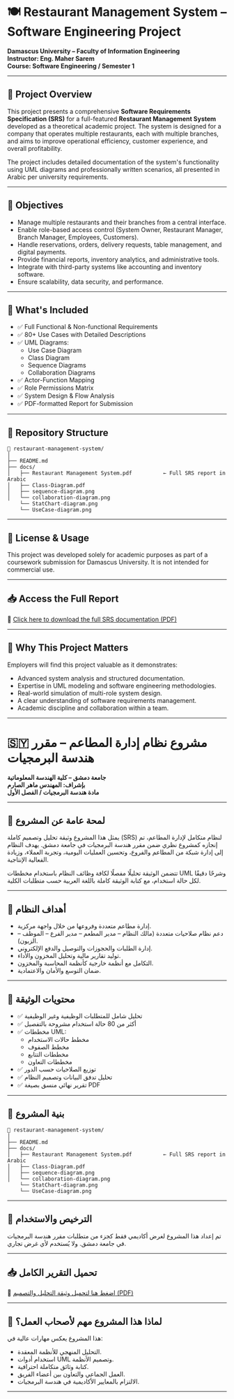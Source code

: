 
# 🍽️ Restaurant Management System – Software Engineering Project  
**Damascus University – Faculty of Information Engineering**  
**Instructor: Eng. Maher Sarem**  
**Course: Software Engineering / Semester 1**

---

## 📌 Project Overview

This project presents a comprehensive **Software Requirements Specification (SRS)** for a full-featured **Restaurant Management System** developed as a theoretical academic project. The system is designed for a company that operates multiple restaurants, each with multiple branches, and aims to improve operational efficiency, customer experience, and overall profitability.

The project includes detailed documentation of the system's functionality using UML diagrams and professionally written scenarios, all presented in Arabic per university requirements.

---

## 🎯 Objectives

- Manage multiple restaurants and their branches from a central interface.
- Enable role-based access control (System Owner, Restaurant Manager, Branch Manager, Employees, Customers).
- Handle reservations, orders, delivery requests, table management, and digital payments.
- Provide financial reports, inventory analytics, and administrative tools.
- Integrate with third-party systems like accounting and inventory software.
- Ensure scalability, data security, and performance.

---

## 📄 What's Included

- ✅ Full Functional & Non-functional Requirements  
- ✅ 80+ Use Cases with Detailed Descriptions  
- ✅ UML Diagrams:
  - Use Case Diagram  
  - Class Diagram  
  - Sequence Diagrams  
  - Collaboration Diagrams  
- ✅ Actor-Function Mapping  
- ✅ Role Permissions Matrix  
- ✅ System Design & Flow Analysis  
- ✅ PDF-formatted Report for Submission

---

## 📂 Repository Structure

```
📁 restaurant-management-system/
│
├── README.md
├── docs/
│   ├── Restaurant Management System.pdf          ← Full SRS report in Arabic               
│   ├── Class-Diagram.pdf
│   ├── sequence-diagram.png
│   └── collaboration-diagram.png
    └── StatChart-diagram.png
    └── UseCase-diagram.png

```

---

## 🔐 License & Usage

This project was developed solely for academic purposes as part of a coursework submission for Damascus University. It is not intended for commercial use.

---

## 📥 Access the Full Report

📄 [Click here to download the full SRS documentation (PDF)](./docs/srs-final-doc.pdf)

---

## 💼 Why This Project Matters

Employers will find this project valuable as it demonstrates:

- Advanced system analysis and structured documentation.
- Expertise in UML modeling and software engineering methodologies.
- Real-world simulation of multi-role system design.
- A clear understanding of software requirements management.
- Academic discipline and collaboration within a team.

---

# 🇸🇾 مشروع نظام إدارة المطاعم – مقرر هندسة البرمجيات  
**جامعة دمشق – كلية الهندسة المعلوماتية**  
**بإشراف: المهندس ماهر الصارم**  
**مادة هندسة البرمجيات / الفصل الأول**

---

## 🧾 لمحة عامة عن المشروع

يمثل هذا المشروع وثيقة تحليل وتصميم كاملة (SRS) لنظام متكامل لإدارة المطاعم، تم إنجازه كمشروع نظري ضمن مقرر هندسة البرمجيات في جامعة دمشق. يهدف النظام إلى إدارة شبكة من المطاعم والفروع، وتحسين العمليات اليومية، وتجربة العملاء، وزيادة الفعالية الإنتاجية.

تتضمن الوثيقة تحليلًا مفصلًا لكافة وظائف النظام باستخدام مخططات UML وشرحًا دقيقًا لكل حالة استخدام، مع كتابة الوثيقة كاملة باللغة العربية حسب متطلبات الكلية.

---

## 🎯 أهداف النظام

- إدارة مطاعم متعددة وفروعها من خلال واجهة مركزية.
- دعم نظام صلاحيات متعددة (مالك النظام – مدير المطعم – مدير الفرع – الموظف – الزبون).
- إدارة الطلبات والحجوزات والتوصيل والدفع الإلكتروني.
- توليد تقارير مالية وتحليل المخزون والأداء.
- التكامل مع أنظمة خارجية كأنظمة المحاسبة والمخزون.
- ضمان التوسع والأمان والاعتمادية.

---

## 📄 محتويات الوثيقة

- ✅ تحليل شامل للمتطلبات الوظيفية وغير الوظيفية  
- ✅ أكثر من 80 حالة استخدام مشروحة بالتفصيل  
- ✅ مخططات UML:
  - مخطط حالات الاستخدام  
  - مخطط الصفوف  
  - مخططات التتابع  
  - مخططات التعاون  
- ✅ توزيع الصلاحيات حسب الدور  
- ✅ تحليل تدفق البيانات وتصميم النظام  
- ✅ تقرير نهائي منسق بصيغة PDF

---

## 📂 بنية المشروع

```
📁 restaurant-management-system/
│
├── README.md
├── docs/
│   ├── Restaurant Management System.pdf          ← Full SRS report in Arabic               
│   ├── Class-Diagram.pdf
│   ├── sequence-diagram.png
│   └── collaboration-diagram.png
    └── StatChart-diagram.png
    └── UseCase-diagram.png
```

---

## 🔐 الترخيص والاستخدام

تم إعداد هذا المشروع لغرض أكاديمي فقط كجزء من متطلبات مقرر هندسة البرمجيات في جامعة دمشق. ولا يُستخدم لأي غرض تجاري.

---

## 📥 تحميل التقرير الكامل

📄 [اضغط هنا لتحميل وثيقة التحليل والتصميم (PDF)](./docs/srs-final-doc.pdf)

---

## 💼 لماذا هذا المشروع مهم لأصحاب العمل؟

هذا المشروع يعكس مهارات عالية في:

- التحليل المنهجي للأنظمة المعقدة.  
- استخدام أدوات UML وتصميم الأنظمة.  
- كتابة وثائق متكاملة احترافية.  
- العمل الجماعي والتعاون بين أعضاء الفريق.  
- الالتزام بالمعايير الأكاديمية في هندسة البرمجيات.

---
